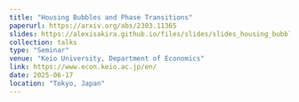 ```yaml
---
title: "Housing Bubbles and Phase Transitions"
paperurl: https://arxiv.org/abs/2303.11365
slides: https://alexisakira.github.io/files/slides/slides_housing_bubble.pdf
collection: talks
type: "Seminar"
venue: "Keio University, Department of Economics"
link: https://www.econ.keio.ac.jp/en/
date: 2025-06-17
location: "Tokyo, Japan"
---
```

